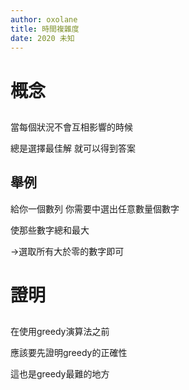 ```yaml
---
author: oxolane
title: 時間複雜度
date: 2020 未知
---
```


# 概念

## 
當每個狀況不會互相影響的時候

總是選擇最佳解 就可以得到答案

## 舉例
給你一個數列 你需要中選出任意數量個數字

使那些數字總和最大

->選取所有大於零的數字即可

# 證明

## 
在使用greedy演算法之前

應該要先證明greedy的正確性

這也是greedy最難的地方

 